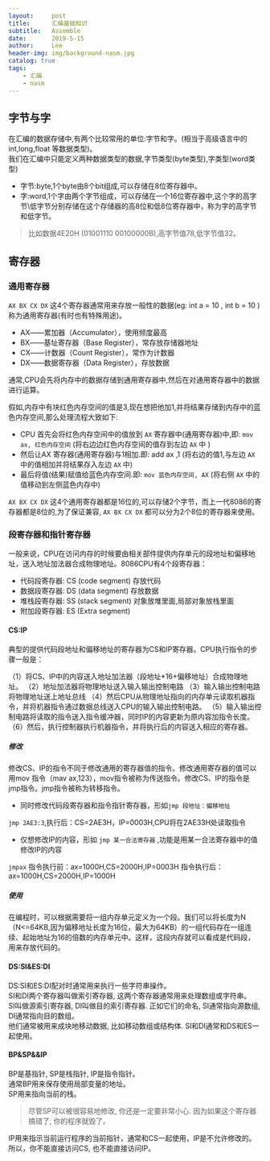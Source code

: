 ```yaml
---
layout:     post
title:      汇编基础知识
subtitle:   Assemble
date:       2019-5-15
author:     Lee
header-img: img/background-nasm.jpg
catalog: true
tags:
    - 汇编
    - nasm
---
```


## 字节与字

在汇编的数据存储中,有两个比较常用的单位:字节和字。(相当于高级语言中的 int,long,float 等数据类型)。  
我们在汇编中只能定义两种数据类型的数据,字节类型(byte类型),字类型(word类型)  

* 字节:byte,1个byte由8个bit组成,可以存储在8位寄存器中。
* 字:word,1个字由两个字节组成，可以存储在一个16位寄存器中,这个字的高字节\低字节分别存储在这个存储器的高8位和低8位寄存器中，称为字的高字节和低字节。

> 比如数据4E20H (01001110 00100000B),高字节值78,低字节值32。

## 寄存器

### 通用寄存器

`AX BX CX DX` 这4个寄存器通常用来存放一般性的数据(eg: int a = 10 , int b = 10 ) 称为通用寄存器(有时也有特殊用途)。

* AX――累加器（Accumulator），使用频度最高
* BX――基址寄存器（Base Register），常存放存储器地址
* CX――计数器（Count Register），常作为计数器
* DX――数据寄存器（Data Register），存放数据

通常,CPU会先将内存中的数据存储到通用寄存器中,然后在对通用寄存器中的数据进行运算。  

假如,内存中有块红色内存空间的值是3,现在想把他加1,并将结果存储到内存中的蓝色内存空间,那么处理流程大致如下:  

* CPU 首先会将红色内存空间中的值放到 `AX` 寄存器中(通用寄存器)中,即: `mov ax, 红色内存空间` (将右边边红色内存空间的值存到左边 `AX` 中 )  
* 然后让AX 寄存器(通用寄存器)与1相加.即: add ax ,1 (将右边的值1,与左边 `AX` 中的值相加并将结果存入左边 `AX` 中)  
* 最后将值(结果)赋值给蓝色内存空间.即: `mov 蓝色内存空间, AX` (将右侧 `AX` 中的值移动到左侧蓝色内存中)  

`AX BX CX DX` 这4个通用寄存器都是16位的,可以存储2个字节，而上一代8086的寄存器都是8位的,为了保证兼容, `AX BX CX DX` 都可以分为2个8位的寄存器来使用。

### 段寄存器和指针寄存器

一般来说，CPU在访问内存的时候要由相关部件提供内存单元的段地址和偏移地址，送入地址加法器合成物理地址。8086CPU有4个段寄存器：

* 代码段寄存器: CS (code segment) 存放代码
* 数据段寄存器: DS (data segment) 存放数据
* 堆栈段寄存器: SS (stack segment) 对象放堆里面,局部对象放栈里面
* 附加段寄存器: ES (Extra segment)

#### CS:IP

典型的提供代码段地址和偏移地址的寄存器为CS和IP寄存器。CPU执行指令的步骤一般是：

（1）将CS、IP中的内容送入地址加法器（段地址*16+偏移地址）合成物理地址。
（2）地址加法器将物理地址送入输入输出控制电路
（3）输入输出控制电路将物理地址送上地址总线
（4）然后CPU从物理地址指向的内存单元读取机器指令，并将机器指令通过数据总线送入CPU的输入输出控制电路。
（5）输入输出控制电路将读取的指令送入指令缓冲器，同时IP的内容更新为原内容加指令长度。
（6）然后，执行控制器执行机器指令，并将执行后的内容送入相应的寄存器。

##### 修改

修改CS、IP的指令不同于修改通用的寄存器值的指令。修改通用寄存器的值可以用mov 指令（mav ax,123），mov指令被称为传送指令。修改CS、IP的指令是jmp指令。jmp指令被称为转移指令。

* 同时修改代码段寄存器和指令指针寄存器，形如`jmp 段地址：偏移地址`

`jmp 2AE3:3`,执行后：CS=2AE3H，IP=0003H,CPU将在2AE33H处读取指令

* 仅想修改IP的内容，形如 `jmp 某一合法寄存器` ,功能是用某一合法寄存器中的值修改IP的内容

`jmpax`  指令执行前：ax=1000H,CS=2000H,IP=0003H
         指令执行后：ax=1000H,CS=2000H,IP=1000H

##### 使用

在编程时，可以根据需要将一组内存单元定义为一个段。我们可以将长度为N（N<=64KB,因为偏移地址长度为16位，最大为64KB）的一组代码存在一组连续、起始地址为16的倍数的内存单元中。这样，这段内存就可以看成是代码段，用来存放代码的。

#### DS:SI&ES:DI

DS:SI和ES:DI配对时通常用来执行一些字符串操作。  
SI和DI两个寄存器叫做索引寄存器, 这两个寄存器通常用来处理数组或字符串。  
SI叫做源索引寄存器, DI叫做目的索引寄存器. 正如它们的命名, SI通常指向源数组, DI通常指向目的数组。  
他们通常被用来成块地移动数据, 比如移动数组或结构体. SI和DI通常和DS和ES一起使用。  

#### BP&SP&&IP

BP是基指针, SP是栈指针, IP是指令指针。  
通常BP用来保存使用局部变量的地址。  
SP用来指向当前的栈。
> 尽管SP可以被很容易地修改, 你还是一定要非常小心. 因为如果这个寄存器搞错了, 你的程序就毁了。

IP用来指示当前运行程序的当前指针，通常和CS一起使用，IP是不允许修改的。所以，你不能直接访问CS, 也不能直接访问IP。
